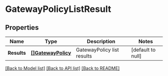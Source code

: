 # GatewayPolicyListResult

## Properties
Name | Type | Description | Notes
------------ | ------------- | ------------- | -------------
**Results** | [**[]GatewayPolicy**](GatewayPolicy.md) | GatewayPolicy list results | [default to null]

[[Back to Model list]](../README.md#documentation-for-models) [[Back to API list]](../README.md#documentation-for-api-endpoints) [[Back to README]](../README.md)

